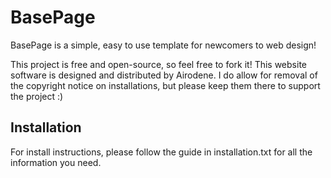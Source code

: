 # BasePage
BasePage is a simple, easy to use template for newcomers to web design!

This project is free and open-source, so feel free to fork it!
This website software is designed and distributed by Airodene. I do allow for removal of the copyright notice on installations, but please keep them there to support the project :)

## Installation
For install instructions, please follow the guide in installation.txt for all the information you need.
